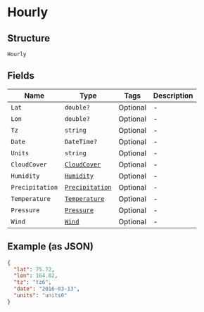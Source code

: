 
# Hourly

## Structure

`Hourly`

## Fields

| Name | Type | Tags | Description |
|  --- | --- | --- | --- |
| `Lat` | `double?` | Optional | - |
| `Lon` | `double?` | Optional | - |
| `Tz` | `string` | Optional | - |
| `Date` | `DateTime?` | Optional | - |
| `Units` | `string` | Optional | - |
| `CloudCover` | [`CloudCover`](../../doc/models/cloud-cover.md) | Optional | - |
| `Humidity` | [`Humidity`](../../doc/models/humidity.md) | Optional | - |
| `Precipitation` | [`Precipitation`](../../doc/models/precipitation.md) | Optional | - |
| `Temperature` | [`Temperature`](../../doc/models/temperature.md) | Optional | - |
| `Pressure` | [`Pressure`](../../doc/models/pressure.md) | Optional | - |
| `Wind` | [`Wind`](../../doc/models/wind.md) | Optional | - |

## Example (as JSON)

```json
{
  "lat": 75.72,
  "lon": 164.82,
  "tz": "tz6",
  "date": "2016-03-13",
  "units": "units0"
}
```

